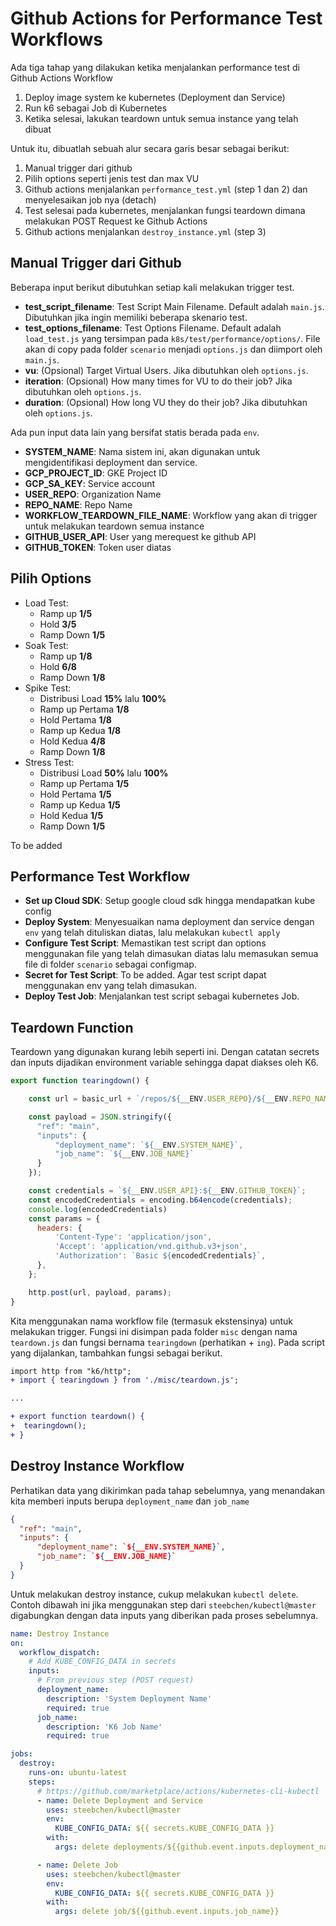 # Github Actions for Performance Test Workflows

Ada tiga tahap yang dilakukan ketika menjalankan performance test di Github Actions Workflow

1. Deploy image system ke kubernetes (Deployment dan Service)
2. Run k6 sebagai Job di Kubernetes
3. Ketika selesai, lakukan teardown untuk semua instance yang telah dibuat

Untuk itu, dibuatlah sebuah alur secara garis besar sebagai berikut:

1. Manual trigger dari github 
2. Pilih options seperti jenis test dan max VU
3. Github actions menjalankan `performance_test.yml` (step 1 dan 2) dan menyelesaikan job nya (detach)
4. Test selesai pada kubernetes, menjalankan fungsi teardown dimana melakukan POST Request ke Github Actions
5. Github actions menjalankan `destroy_instance.yml` (step 3)

## Manual Trigger dari Github

Beberapa input berikut dibutuhkan setiap kali melakukan trigger test.

* **test_script_filename**: Test Script Main Filename. Default adalah `main.js`. Dibutuhkan jika ingin memiliki beberapa skenario test.
* **test_options_filename**: Test Options Filename. Default adalah `load_test.js` yang tersimpan pada `k8s/test/performance/options/`. File akan di copy pada folder `scenario` menjadi `options.js` dan diimport oleh `main.js`.
* **vu**: (Opsional) Target Virtual Users. Jika dibutuhkan oleh `options.js`.
* **iteration**: (Opsional) How many times for VU to do their job? Jika dibutuhkan oleh `options.js`.
* **duration**: (Opsional) How long VU they do their job? Jika dibutuhkan oleh `options.js`.

Ada pun input data lain yang bersifat statis berada pada `env`.

* **SYSTEM_NAME**: Nama sistem ini, akan digunakan untuk mengidentifikasi deployment dan service.
* **GCP_PROJECT_ID**: GKE Project ID
* **GCP_SA_KEY**: Service account
* **USER_REPO**: Organization Name
* **REPO_NAME**: Repo Name
* **WORKFLOW_TEARDOWN_FILE_NAME**: Workflow yang akan di trigger untuk melakukan teardown semua instance
* **GITHUB_USER_API**: User yang merequest ke github API
* **GITHUB_TOKEN**: Token user diatas

## Pilih Options

* Load Test: 
  * Ramp up **1/5**
  * Hold **3/5**
  * Ramp Down **1/5**
* Soak Test: 
  * Ramp up **1/8**
  * Hold **6/8**
  * Ramp Down **1/8**
* Spike Test: 
  * Distribusi Load **15%** lalu **100%**
  * Ramp up Pertama **1/8**
  * Hold Pertama **1/8**
  * Ramp up Kedua **1/8**
  * Hold Kedua **4/8**
  * Ramp Down **1/8**
* Stress Test: 
  * Distribusi Load **50%** lalu **100%**
  * Ramp up Pertama **1/5**
  * Hold Pertama **1/5**
  * Ramp up Kedua **1/5**
  * Hold Kedua **1/5**
  * Ramp Down **1/5**

To be added
<!-- TODO tambahkan mengenai executor dan lainnya
https://k6.io/docs/using-k6/scenarios/executors/
-->


## Performance Test Workflow

* **Set up Cloud SDK**: Setup google cloud sdk hingga mendapatkan kube config
* **Deploy System**: Menyesuaikan nama deployment dan service dengan `env` yang telah dituliskan diatas, lalu melakukan `kubectl apply`
* **Configure Test Script**: Memastikan test script dan options menggunakan file yang telah dimasukan diatas lalu memasukan semua file di folder `scenario` sebagai configmap.
* **Secret for Test Script**: To be added. Agar test script dapat menggunakan env yang telah dimasukan.
* **Deploy Test Job**: Menjalankan test script sebagai kubernetes Job.

## Teardown Function

Teardown yang digunakan kurang lebih seperti ini. Dengan catatan secrets dan inputs dijadikan environment variable sehingga dapat diakses oleh K6.

```js
export function tearingdown() {

    const url = basic_url + `/repos/${__ENV.USER_REPO}/${__ENV.REPO_NAME}/actions/workflows/${__ENV.WORKFLOW_FILE_NAME}/dispatches`;

    const payload = JSON.stringify({
      "ref": "main",
      "inputs": {
          "deployment_name": `${__ENV.SYSTEM_NAME}`,
          "job_name": `${__ENV.JOB_NAME}`
      }
    });

    const credentials = `${__ENV.USER_API}:${__ENV.GITHUB_TOKEN}`;
    const encodedCredentials = encoding.b64encode(credentials);
    console.log(encodedCredentials)
    const params = {
      headers: {
          'Content-Type': 'application/json',
          'Accept': 'application/vnd.github.v3+json',
          'Authorization': `Basic ${encodedCredentials}`,
      },
    };

    http.post(url, payload, params);  
}
```

Kita menggunakan nama workflow file (termasuk ekstensinya) untuk melakukan trigger. Fungsi ini disimpan pada folder `misc` dengan nama `teardown.js` dan fungsi bernama `tearingdown` (perhatikan + `ing`). Pada script yang dijalankan, tambahkan fungsi sebagai berikut.

```diff
import http from "k6/http";
+ import { tearingdown } from './misc/teardown.js';

...

+ export function teardown() {
+  tearingdown();
+ }
```

## Destroy Instance Workflow

Perhatikan data yang dikirimkan pada tahap sebelumnya, yang menandakan kita memberi inputs berupa `deployment_name` dan `job_name`

```json
{
  "ref": "main",
  "inputs": {
      "deployment_name": `${__ENV.SYSTEM_NAME}`,
      "job_name": `${__ENV.JOB_NAME}`
  }
}
```

<!-- TODO Ganti menggunakan kubectl bawaan dan gcloud sdk -->
Untuk melakukan destroy instance, cukup melakukan `kubectl delete`. Contoh dibawah ini jika menggunakan step dari `steebchen/kubectl@master` digabungkan dengan data inputs yang diberikan pada proses sebelumnya.

```yml
name: Destroy Instance
on: 
  workflow_dispatch:
    # Add KUBE_CONFIG_DATA in secrets
    inputs:
      # From previous step (POST request)
      deployment_name: 
        description: 'System Deployment Name'     
        required: true
      job_name:
        description: 'K6 Job Name'
        required: true

jobs:
  destroy:
    runs-on: ubuntu-latest
    steps:
      # https://github.com/marketplace/actions/kubernetes-cli-kubectl
      - name: Delete Deployment and Service
        uses: steebchen/kubectl@master
        env:
          KUBE_CONFIG_DATA: ${{ secrets.KUBE_CONFIG_DATA }}
        with:
          args: delete deployments/${{github.event.inputs.deployment_name}} services/${{github.event.inputs.deployment_name}}-svc

      - name: Delete Job
        uses: steebchen/kubectl@master
        env:
          KUBE_CONFIG_DATA: ${{ secrets.KUBE_CONFIG_DATA }}
        with:
          args: delete job/${{github.event.inputs.job_name}}
```